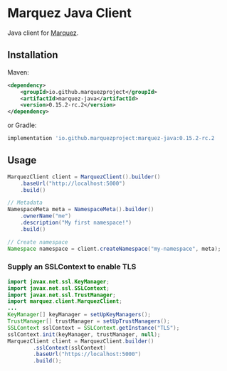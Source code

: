 # Marquez Java Client

Java client for [Marquez](https://github.com/MarquezProject/marquez).

## Installation

Maven:

```xml
<dependency>
    <groupId>io.github.marquezproject</groupId>
    <artifactId>marquez-java</artifactId>
    <version>0.15.2-rc.2</version>
</dependency>
```

or Gradle:

```groovy
implementation 'io.github.marquezproject:marquez-java:0.15.2-rc.2
```

## Usage

```java
MarquezClient client = MarquezClient().builder()
    .baseUrl("http://localhost:5000")
    .build()

// Metadata
NamespaceMeta meta = NamespaceMeta().builder()
    .ownerName("me")
    .description("My first namespace!")
    .build()

// Create namespace
Namespace namespace = client.createNamespace("my-namespace", meta);
```

### Supply an SSLContext to enable TLS
```java
import javax.net.ssl.KeyManager;
import javax.net.ssl.SSLContext;
import javax.net.ssl.TrustManager;
import marquez.client.MarquezClient;
...
KeyManager[] keyManager = setUpKeyManagers();
TrustManager[] trustManager = setUpTrustManagers();
SSLContext sslContext = SSLContext.getInstance("TLS");
sslContext.init(keyManager, trustManager, null);
MarquezClient client = MarquezClient.builder()
        .sslContext(sslContext)
        .baseUrl("https://localhost:5000")
        .build();
```
